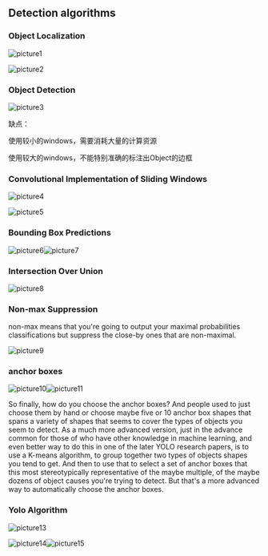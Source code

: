 ## Detection algorithms

### Object Localization

![picture1](picture1.png)

![picture2](picture2.png)

### Object Detection

![picture3](picture3.png)

缺点：

使用较小的windows，需要消耗大量的计算资源

使用较大的windows，不能特别准确的标注出Object的边框

### Convolutional Implementation of Sliding Windows 

![picture4](picture4.png)

![picture5](picture5.png)

### Bounding  Box Predictions

![picture6](picture6.png)![picture7](picture7.png)

### Intersection Over Union

![picture8](picture8.png)

### Non-max Suppression

non-max means that you're going to output your maximal probabilities classifications but suppress the close-by ones that are non-maximal. 

![picture9](picture9.png)

### anchor boxes

![picture10](picture10.png)![picture11](picture11.png)

So finally, how do you choose the anchor boxes? And people used to just choose them by hand or choose maybe five or 10 anchor box shapes that spans a variety of shapes that seems to cover the types of objects you seem to detect. As a much more advanced version, just in the advance common for those of who have other knowledge in machine learning, and even better way to do this in one of the later YOLO research papers, is to use a K-means algorithm, to group together two types of objects shapes you tend to get. And then to use that to select a set of anchor boxes that this most stereotypically representative of the maybe multiple, of the maybe dozens of object causes you're trying to detect. But that's a more advanced way to automatically choose the anchor boxes. 



### Yolo Algorithm

![picture13](picture13.png)

![picture14](picture14.png)![picture15](picture15.png)